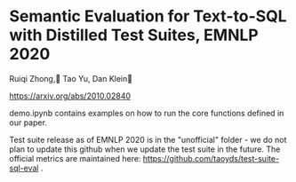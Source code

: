 # Semantic Evaluation for Text-to-SQL with Distilled Test Suites, EMNLP 2020
Ruiqi Zhong,􏰋 Tao Yu, Dan Klein􏰋

https://arxiv.org/abs/2010.02840

demo.ipynb contains examples on how to run the core functions defined in our paper. 

Test suite release as of EMNLP 2020 is in the "unofficial" folder - we do not plan to update this github when we update the test suite in the future.
The official metrics are maintained here: https://github.com/taoyds/test-suite-sql-eval .


